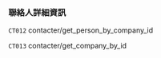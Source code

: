 ### 聯絡人詳細資訊



`CT012` contacter/get\_person\_by\_company\_id  

`CT013` contacter/get\_company\_by\_id  

